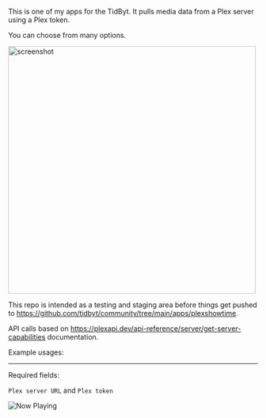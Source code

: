 This is one of my apps for the TidByt. It pulls media data from a Plex server using a Plex token. 

You can choose from many options.

<img src="https://github.com/user-attachments/assets/8f5a7097-037e-4a38-a2a4-3c94136b6a61" alt="screenshot" height="500"/>

This repo is intended as a testing and staging area before things get pushed to https://github.com/tidbyt/community/tree/main/apps/plexshowtime.

API calls based on https://plexapi.dev/api-reference/server/get-server-capabilities documentation.

Example usages:

-----

Required fields:

```Plex server URL``` and ```Plex token```

![Now Playing](https://raw.githubusercontent.com/MichaelYagi/plexshowtime/refs/heads/main/plex_showtime.gif)
